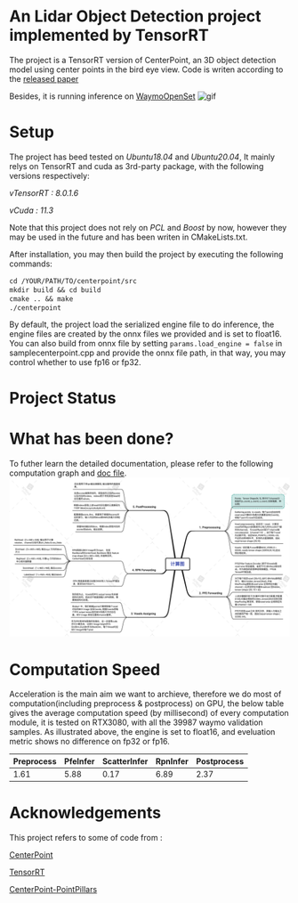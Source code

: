 # An Lidar Object Detection project implemented by TensorRT 

The project is a TensorRT version of CenterPoint, an 3D object detection model using center points in the bird eye view.
Code is writen according to the [released paper](https://arxiv.org/abs/2006.11275)

Besides, it is running inference on [WaymoOpenSet](https://waymo.com/intl/en_us/dataset-download-terms) 
![gif](doc/seq0_fp.gif)

# Setup

The project has beed tested on *Ubuntu18.04* and *Ubuntu20.04*, 
It mainly relys on TensorRT and cuda as 3rd-party package,  with the following versions respectively:

*vTensorRT : 8.0.1.6*

*vCuda : 11.3*

Note that this project does not rely on *PCL* and *Boost* by now, however they may be used in the future and has been writen in CMakeLists.txt.

After installation, you may then build the project by executing the following commands:

```
cd /YOUR/PATH/TO/centerpoint/src
mkdir build && cd build
cmake .. && make
./centerpoint
```
By default, the project load the serialized engine file to do inference, the engine files are created by the onnx files we provided and is set to float16.
You can also build from onnx file by setting `params.load_engine = false` in samplecenterpoint.cpp and provide the onnx file path, in that way, you may control whether to use fp16 or fp32.
# Project Status

# What has been done?
To futher learn the detailed documentation, please refer to the following computation graph and [doc file](doc/CenterPointTRT.doc).
![graph](doc/computation_graph.png)

# Computation Speed 
Acceleration is the main aim we want to archieve, therefore we do most of computation(including preprocess & postprocess) on GPU, 
the below table gives the average computation speed (by millisecond) of every computation module, it is tested on RTX3080, with all the 39987 waymo validation samples. As illustrated above, the engine is set to float16, and eveluation metric shows no difference on fp32 or fp16.

|Preprocess|PfeInfer|ScatterInfer|RpnInfer|Postprocess|
|---|---|---|---|---|
|1.61|5.88|0.17|6.89|2.37|

# Acknowledgements
This project refers to some of code from :

[CenterPoint](https://github.com/tianweiy/CenterPoint)

[TensorRT](https://github.com/NVIDIA/TensorRT/tree/master)

[CenterPoint-PointPillars ](https://github.com/CarkusL/CenterPoint)
